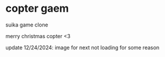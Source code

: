 # **copter gaem**
suika game clone

merry christmas copter <3 

update 12/24/2024:
image for next not loading for some reason
